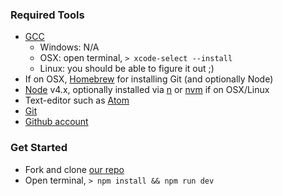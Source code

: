 ### Required Tools

* [GCC](https://gcc.gnu.org/)
  * Windows: N/A
  * OSX: open terminal, `> xcode-select --install`
  * Linux: you should be able to figure it out ;)
* If on OSX, [Homebrew](http://brew.sh/) for installing Git (and optionally Node)
* [Node](https://nodejs.org/en/) v4.x, optionally installed via [n](https://github.com/tj/n) or [nvm](https://github.com/creationix/nvm) if on OSX/Linux
* Text-editor such as [Atom](https://atom.io/)
* [Git](https://git-scm.com/)
* [Github account](https://github.com)

### Get Started

* Fork and clone [our repo](https://github.com/metalabdesign/startupslam-workshop)
* Open terminal, `> npm install && npm run dev`
